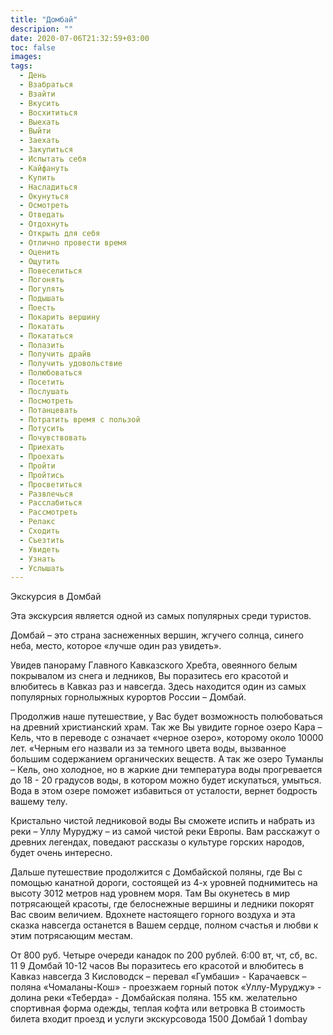 ```yaml
---
title: "Домбай"
descripion: ""
date: 2020-07-06T21:32:59+03:00
toc: false
images:
tags:
  - День
  - Взабраться
  - Взайти
  - Вкусить
  - Восхититься
  - Выехать
  - Выйти
  - Заехать
  - Закупиться
  - Испытать себя
  - Кайфануть
  - Купить
  - Насладиться
  - Окунуться
  - Осмотреть
  - Отведать
  - Отдохнуть
  - Открыть для себя
  - Отлично провести время
  - Оценить
  - Ощутить
  - Повеселиться
  - Погонять
  - Погулять
  - Подышать
  - Поесть
  - Покарить вершину
  - Покатать 
  - Покататься
  - Полазить
  - Получить драйв
  - Получить удовольствие
  - Полюбоваться
  - Посетить
  - Послушать 
  - Посмотреть
  - Потанцевать
  - Потратить время с пользой
  - Потусить
  - Почувствовать
  - Приехать
  - Проехать
  - Пройти 
  - Пройтись
  - Просветиться
  - Развлечься
  - Расслабиться
  - Рассмотреть
  - Релакс
  - Сходить
  - Съезтить
  - Увидеть
  - Узнать
  - Услышать  
---
```


Экскурсия в Домбай <p>Эта экскурсия является одной из самых популярных среди туристов. </p> <p>Домбай – это страна заснеженных вершин, жгучего солнца, синего неба, место, которое «лучше один раз увидеть». </p> <p>Увидев панораму Главного Кавказского Хребта, овеянного белым покрывалом из снега и ледников, Вы поразитесь его красотой и влюбитесь в Кавказ раз и навсегда. Здесь находится один из самых популярных горнолыжных курортов России – Домбай. </p> <p>Продолжив наше путешествие, у Вас будет возможность полюбоваться на древний христианский храм. Так же Вы увидите горное озеро Кара – Кель, что в переводе с означает «черное озеро», которому около 10000 лет. «Черным его назвали из за темного цвета воды, вызванное большим содержанием органических веществ. А так же озеро Туманлы – Кель, оно холодное, но в жаркие дни температура воды прогревается до 18 - 20 градусов воды, в котором можно будет искупаться, умыться. Вода в этом озере поможет избавиться от усталости, вернет бодрость вашему телу. </p> <p>Кристально чистой ледниковой воды Вы сможете испить и набрать из реки – Уллу Муруджу – из самой чистой реки Европы. Вам расскажут о древних легендах, поведают рассказы о культуре горских народов, будет очень интересно. </p> <p>Дальше путешествие продолжится с Домбайской поляны, где Вы с помощью канатной дороги, состоящей из 4-х уровней поднимитесь на высоту 3012 метров над уровнем моря. Там Вы окунетесь в мир потрясающей красоты, где белоснежные вершины и ледники покорят Вас своим величием. Вдохнете настоящего горного воздуха и эта сказка навсегда останется в Вашем сердце, полном счастья и любви к этим потрясающим местам.</p> От 800 руб. Четыре очереди канадок по 200 рублей. 6:00 вт, чт, сб, вс. 11 9 Домбай 10-12 часов Вы поразитесь его красотой и влюбитесь в Кавказ навсегда 3 Кисловодск – перевал «Гумбаши» - Карачаевск – поляна «Чомаланы-Кош» - проезжаем горный поток «Уллу-Муруджу» - долина реки «Теберда» - Домбайская поляна. 155 км. желательно спортивная форма одежды, теплая кофта или ветровка В стоимость билета входит проезд и услуги экскурсовода 1500 Домбай 1 dombay
